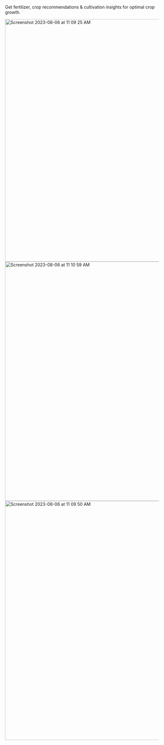 Get fertilizer, crop recommendations & cultivation insights for optimal crop growth.


<img width="793" alt="Screenshot 2023-08-06 at 11 09 25 AM" src="https://github.com/shreya241103/AgriPlanner/assets/115857097/e79cc1b0-6a40-43fa-a57a-77508e299a97">

<img width="783" alt="Screenshot 2023-08-06 at 11 10 59 AM" src="https://github.com/shreya241103/AgriPlanner/assets/115857097/8821d62d-0910-4eb3-a7a0-d1918c2e2c53">
<img width="782" alt="Screenshot 2023-08-06 at 11 09 50 AM" src="https://github.com/shreya241103/AgriPlanner/assets/115857097/d4253e45-1c44-47a1-a46b-b87b1e1bb3d6">
